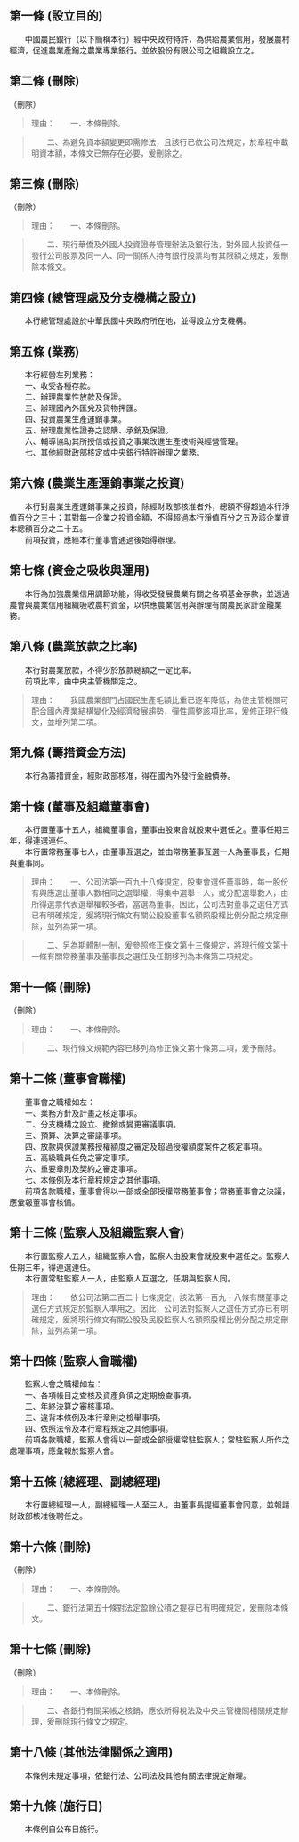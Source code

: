 第一條 (設立目的)
-----------------
　　中國農民銀行（以下簡稱本行）經中央政府特許，為供給農業信用，發展農村經濟，促進農業產銷之農業專業銀行。並依股份有限公司之組織設立之。  


第二條 (刪除)
-------------
（刪除）  
> 理由：　　一、本條刪除。

> 　　二、為避免資本額變更即需修法，且該行已依公司法規定，於章程中載明資本額，本條文已無存在必要，爰刪除之。



第三條 (刪除)
-------------
（刪除）  
> 理由：　　一、本條刪除。

> 　　二、現行華僑及外國人投資證券管理辦法及銀行法，對外國人投資任一發行公司股票及同一人、同一關係人持有銀行股票均有其限額之規定，爰刪除本條文。



第四條 (總管理處及分支機構之設立)
---------------------------------
　　本行總管理處設於中華民國中央政府所在地，並得設立分支機構。  


第五條 (業務)
-------------
　　本行經營左列業務：  
　　一、收受各種存款。  
　　二、辦理農業性放款及保證。  
　　三、辦理國內外匯兌及貨物押匯。  
　　四、投資農業生產運銷事業。  
　　五、辦理農業性證券之認購、承銷及保證。  
　　六、輔導協助其所授信或投資之事業改進生產技術與經營管理。  
　　七、其他經財政部核定或中央銀行特許辦理之業務。  


第六條 (農業生產運銷事業之投資)
-------------------------------
　　本行對農業生產運銷事業之投資，除經財政部核准者外，總額不得超過本行淨值百分之三十；其對每一企業之投資金額，不得超過本行淨值百分之五及該企業資本總額百分之二十五。  
　　前項投資，應經本行董事會通過後始得辦理。  


第七條 (資金之吸收與運用)
-------------------------
　　本行為加強農業信用調節功能，得收受發展農業有關之各項基金存款，並透過農會與農業信用組織吸收農村資金，以供應農業信用與辦理有關農民家計金融業務。  


第八條 (農業放款之比率)
-----------------------
　　本行對農業放款，不得少於放款總額之一定比率。  
　　前項比率，由中央主管機關定之。  
> 理由：　　我國農業部門占國民生產毛額比重已逐年降低，為使主管機關可配合國內產業結構變化及經濟發展趨勢，彈性調整該項比率，爰修正現行條文，並增列第二項。



第九條 (籌措資金方法)
---------------------
　　本行為籌措資金，經財政部核准，得在國內外發行金融債券。  


第十條 (董事及組織董事會)
-------------------------
　　本行置董事十五人，組織董事會，董事由股東會就股東中選任之。董事任期三年，得連選連任。  
　　本行置常務董事七人，由董事互選之，並由常務董事互選一人為董事長，任期與董事同。  
> 理由：　　一、公司法第一百九十八條規定，股東會選任董事時，每一股份有與應選出董事人數相同之選舉權，得集中選舉一人，或分配選舉數人，由所得選票代表選舉權較多者，當選為董事。因此，公司法對董事之選任方式已有明確規定，爰將現行條文有關公股股董事名額照股權比例分配之規定刪除，並列為第一項。

> 　　二、另為期體制一制，爰參照修正條文第十三條規定，將現行條文第十一條有關常務董事及董事長之選任及任期移列為本條第二項規定。



第十一條 (刪除)
---------------
（刪除）  
> 理由：　　一、本條刪除。

> 　　二、現行條文規範內容已移列為修正條文第十條第二項，爰予刪除。



第十二條 (董事會職權)
---------------------
　　董事會之職權如左：  
　　一、業務方針及計畫之核定事項。  
　　二、分支機構之設立、撤銷或變更審議事項。  
　　三、預算、決算之審議事項。  
　　四、放款與保證業務授權額度之審定及超過授權額度案件之核定事項。  
　　五、高級職員任免之審定事項。  
　　六、重要章則及契約之審定事項。  
　　七、本條例及本行章程規定之其他事項。  
　　前項各款職權，董事會得以一部或全部授權常務董事會；常務董事會之決議，應彙報董事會核備。  


第十三條 (監察人及組織監察人會)
-------------------------------
　　本行置監察人五人，組織監察人會，監察人由股東會就股東中選任之。監察人任期三年，得連選連任。  
　　本行置常駐監察人一人，由監察人互選之，任期與監察人同。  
> 理由：　　依公司法第二百二十七條規定，該法第一百九十八條有關董事之選任方式規定於監察人準用之。因此，公司法對監察人之選任方式亦已有明確規定，爰將現行條文有關公股及民股監察人名額照股權比例分配之規定刪除，並列為第一項。



第十四條 (監察人會職權)
-----------------------
　　監察人會之職權如左：  
　　一、各項帳目之查核及資產負債之定期檢查事項。  
　　二、年終決算之審核事項。  
　　三、違背本條例及本行章則之檢舉事項。  
　　四、依照法令及本行章程規定之其他事項。  
　　前項各款職權，監察人會得以一部或全部授權常駐監察人；常駐監察人所作之處理事項，應彙報於監察人會。  


第十五條 (總經理、副總經理)
---------------------------
　　本行置總經理一人，副總經理一人至三人，由董事長提經董事會同意，並報請財政部核准後聘任之。  


第十六條 (刪除)
---------------
（刪除）  
> 理由：　　一、本條刪除。

> 　　二、銀行法第五十條對法定盈餘公積之提存已有明確規定，爰刪除本條文。



第十七條 (刪除)
---------------
（刪除）  
> 理由：　　一、本條刪除。

> 　　二、各銀行有關呆帳之核銷，應依所得稅法及中央主管機關相關規定辦理，爰刪除現行條文之規定。



第十八條 (其他法律關係之適用)
-----------------------------
　　本條例未規定事項，依銀行法、公司法及其他有關法律規定辦理。  


第十九條 (施行日)
-----------------
　　本條例自公布日施行。